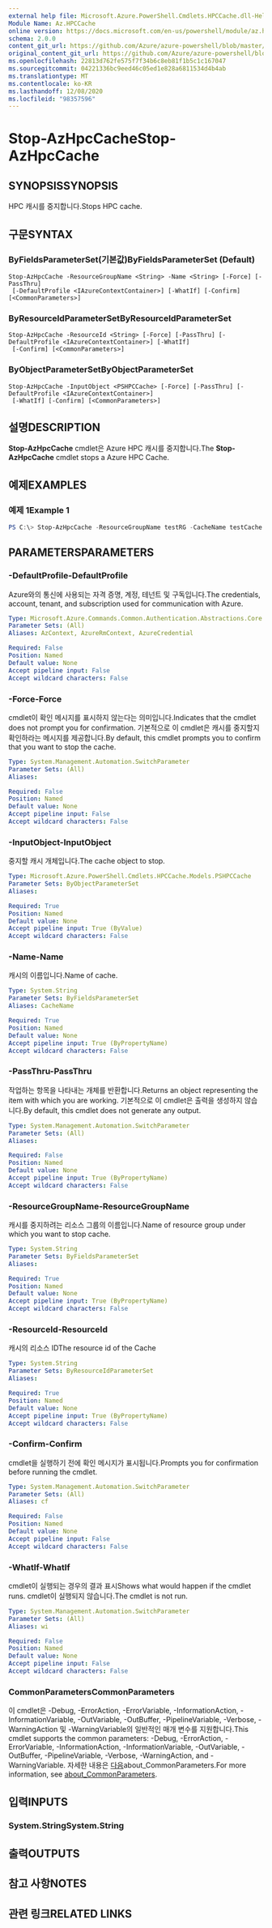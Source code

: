 ```yaml
---
external help file: Microsoft.Azure.PowerShell.Cmdlets.HPCCache.dll-Help.xml
Module Name: Az.HPCCache
online version: https://docs.microsoft.com/en-us/powershell/module/az.hpccache/stop-azhpccache
schema: 2.0.0
content_git_url: https://github.com/Azure/azure-powershell/blob/master/src/HPCCache/HPCCache/help/Stop-AzHpcCache.md
original_content_git_url: https://github.com/Azure/azure-powershell/blob/master/src/HPCCache/HPCCache/help/Stop-AzHpcCache.md
ms.openlocfilehash: 22813d762fe575f7f34b6c8eb81f1b5c1c167047
ms.sourcegitcommit: 04221336bc9eed46c05ed1e828a6811534d4b4ab
ms.translationtype: MT
ms.contentlocale: ko-KR
ms.lasthandoff: 12/08/2020
ms.locfileid: "98357596"
---
```

# <span data-ttu-id="87bdb-101">Stop-AzHpcCache</span><span class="sxs-lookup"><span data-stu-id="87bdb-101">Stop-AzHpcCache</span></span>

## <span data-ttu-id="87bdb-102">SYNOPSIS</span><span class="sxs-lookup"><span data-stu-id="87bdb-102">SYNOPSIS</span></span>
<span data-ttu-id="87bdb-103">HPC 캐시를 중지합니다.</span><span class="sxs-lookup"><span data-stu-id="87bdb-103">Stops HPC cache.</span></span>

## <span data-ttu-id="87bdb-104">구문</span><span class="sxs-lookup"><span data-stu-id="87bdb-104">SYNTAX</span></span>

### <span data-ttu-id="87bdb-105">ByFieldsParameterSet(기본값)</span><span class="sxs-lookup"><span data-stu-id="87bdb-105">ByFieldsParameterSet (Default)</span></span>
```
Stop-AzHpcCache -ResourceGroupName <String> -Name <String> [-Force] [-PassThru]
 [-DefaultProfile <IAzureContextContainer>] [-WhatIf] [-Confirm] [<CommonParameters>]
```

### <span data-ttu-id="87bdb-106">ByResourceIdParameterSet</span><span class="sxs-lookup"><span data-stu-id="87bdb-106">ByResourceIdParameterSet</span></span>
```
Stop-AzHpcCache -ResourceId <String> [-Force] [-PassThru] [-DefaultProfile <IAzureContextContainer>] [-WhatIf]
 [-Confirm] [<CommonParameters>]
```

### <span data-ttu-id="87bdb-107">ByObjectParameterSet</span><span class="sxs-lookup"><span data-stu-id="87bdb-107">ByObjectParameterSet</span></span>
```
Stop-AzHpcCache -InputObject <PSHPCCache> [-Force] [-PassThru] [-DefaultProfile <IAzureContextContainer>]
 [-WhatIf] [-Confirm] [<CommonParameters>]
```

## <span data-ttu-id="87bdb-108">설명</span><span class="sxs-lookup"><span data-stu-id="87bdb-108">DESCRIPTION</span></span>
<span data-ttu-id="87bdb-109">**Stop-AzHpcCache** cmdlet은 Azure HPC 캐시를 중지합니다.</span><span class="sxs-lookup"><span data-stu-id="87bdb-109">The **Stop-AzHpcCache** cmdlet stops a Azure HPC Cache.</span></span>

## <span data-ttu-id="87bdb-110">예제</span><span class="sxs-lookup"><span data-stu-id="87bdb-110">EXAMPLES</span></span>

### <span data-ttu-id="87bdb-111">예제 1</span><span class="sxs-lookup"><span data-stu-id="87bdb-111">Example 1</span></span>
```powershell
PS C:\> Stop-AzHpcCache -ResourceGroupName testRG -CacheName testCache
```

## <span data-ttu-id="87bdb-112">PARAMETERS</span><span class="sxs-lookup"><span data-stu-id="87bdb-112">PARAMETERS</span></span>

### <span data-ttu-id="87bdb-113">-DefaultProfile</span><span class="sxs-lookup"><span data-stu-id="87bdb-113">-DefaultProfile</span></span>
<span data-ttu-id="87bdb-114">Azure와의 통신에 사용되는 자격 증명, 계정, 테넌트 및 구독입니다.</span><span class="sxs-lookup"><span data-stu-id="87bdb-114">The credentials, account, tenant, and subscription used for communication with Azure.</span></span>

```yaml
Type: Microsoft.Azure.Commands.Common.Authentication.Abstractions.Core.IAzureContextContainer
Parameter Sets: (All)
Aliases: AzContext, AzureRmContext, AzureCredential

Required: False
Position: Named
Default value: None
Accept pipeline input: False
Accept wildcard characters: False
```

### <span data-ttu-id="87bdb-115">-Force</span><span class="sxs-lookup"><span data-stu-id="87bdb-115">-Force</span></span>
<span data-ttu-id="87bdb-116">cmdlet이 확인 메시지를 표시하지 않는다는 의미입니다.</span><span class="sxs-lookup"><span data-stu-id="87bdb-116">Indicates that the cmdlet does not prompt you for confirmation.</span></span> <span data-ttu-id="87bdb-117">기본적으로 이 cmdlet은 캐시를 중지할지 확인하라는 메시지를 제공합니다.</span><span class="sxs-lookup"><span data-stu-id="87bdb-117">By default, this cmdlet prompts you to confirm that you want to stop the cache.</span></span>

```yaml
Type: System.Management.Automation.SwitchParameter
Parameter Sets: (All)
Aliases:

Required: False
Position: Named
Default value: None
Accept pipeline input: False
Accept wildcard characters: False
```

### <span data-ttu-id="87bdb-118">-InputObject</span><span class="sxs-lookup"><span data-stu-id="87bdb-118">-InputObject</span></span>
<span data-ttu-id="87bdb-119">중지할 캐시 개체입니다.</span><span class="sxs-lookup"><span data-stu-id="87bdb-119">The cache object to stop.</span></span>

```yaml
Type: Microsoft.Azure.PowerShell.Cmdlets.HPCCache.Models.PSHPCCache
Parameter Sets: ByObjectParameterSet
Aliases:

Required: True
Position: Named
Default value: None
Accept pipeline input: True (ByValue)
Accept wildcard characters: False
```

### <span data-ttu-id="87bdb-120">-Name</span><span class="sxs-lookup"><span data-stu-id="87bdb-120">-Name</span></span>
<span data-ttu-id="87bdb-121">캐시의 이름입니다.</span><span class="sxs-lookup"><span data-stu-id="87bdb-121">Name of cache.</span></span>

```yaml
Type: System.String
Parameter Sets: ByFieldsParameterSet
Aliases: CacheName

Required: True
Position: Named
Default value: None
Accept pipeline input: True (ByPropertyName)
Accept wildcard characters: False
```

### <span data-ttu-id="87bdb-122">-PassThru</span><span class="sxs-lookup"><span data-stu-id="87bdb-122">-PassThru</span></span>
<span data-ttu-id="87bdb-123">작업하는 항목을 나타내는 개체를 반환합니다.</span><span class="sxs-lookup"><span data-stu-id="87bdb-123">Returns an object representing the item with which you are working.</span></span>
<span data-ttu-id="87bdb-124">기본적으로 이 cmdlet은 출력을 생성하지 않습니다.</span><span class="sxs-lookup"><span data-stu-id="87bdb-124">By default, this cmdlet does not generate any output.</span></span>

```yaml
Type: System.Management.Automation.SwitchParameter
Parameter Sets: (All)
Aliases:

Required: False
Position: Named
Default value: None
Accept pipeline input: True (ByPropertyName)
Accept wildcard characters: False
```

### <span data-ttu-id="87bdb-125">-ResourceGroupName</span><span class="sxs-lookup"><span data-stu-id="87bdb-125">-ResourceGroupName</span></span>
<span data-ttu-id="87bdb-126">캐시를 중지하려는 리소스 그룹의 이름입니다.</span><span class="sxs-lookup"><span data-stu-id="87bdb-126">Name of resource group under which you want to stop cache.</span></span>

```yaml
Type: System.String
Parameter Sets: ByFieldsParameterSet
Aliases:

Required: True
Position: Named
Default value: None
Accept pipeline input: True (ByPropertyName)
Accept wildcard characters: False
```

### <span data-ttu-id="87bdb-127">-ResourceId</span><span class="sxs-lookup"><span data-stu-id="87bdb-127">-ResourceId</span></span>
<span data-ttu-id="87bdb-128">캐시의 리소스 ID</span><span class="sxs-lookup"><span data-stu-id="87bdb-128">The resource id of the Cache</span></span>

```yaml
Type: System.String
Parameter Sets: ByResourceIdParameterSet
Aliases:

Required: True
Position: Named
Default value: None
Accept pipeline input: True (ByPropertyName)
Accept wildcard characters: False
```

### <span data-ttu-id="87bdb-129">-Confirm</span><span class="sxs-lookup"><span data-stu-id="87bdb-129">-Confirm</span></span>
<span data-ttu-id="87bdb-130">cmdlet을 실행하기 전에 확인 메시지가 표시됩니다.</span><span class="sxs-lookup"><span data-stu-id="87bdb-130">Prompts you for confirmation before running the cmdlet.</span></span>

```yaml
Type: System.Management.Automation.SwitchParameter
Parameter Sets: (All)
Aliases: cf

Required: False
Position: Named
Default value: None
Accept pipeline input: False
Accept wildcard characters: False
```

### <span data-ttu-id="87bdb-131">-WhatIf</span><span class="sxs-lookup"><span data-stu-id="87bdb-131">-WhatIf</span></span>
<span data-ttu-id="87bdb-132">cmdlet이 실행되는 경우의 결과 표시</span><span class="sxs-lookup"><span data-stu-id="87bdb-132">Shows what would happen if the cmdlet runs.</span></span> <span data-ttu-id="87bdb-133">cmdlet이 실행되지 않습니다.</span><span class="sxs-lookup"><span data-stu-id="87bdb-133">The cmdlet is not run.</span></span>

```yaml
Type: System.Management.Automation.SwitchParameter
Parameter Sets: (All)
Aliases: wi

Required: False
Position: Named
Default value: None
Accept pipeline input: False
Accept wildcard characters: False
```

### <span data-ttu-id="87bdb-134">CommonParameters</span><span class="sxs-lookup"><span data-stu-id="87bdb-134">CommonParameters</span></span>
<span data-ttu-id="87bdb-135">이 cmdlet은 -Debug, -ErrorAction, -ErrorVariable, -InformationAction, -InformationVariable, -OutVariable, -OutBuffer, -PipelineVariable, -Verbose, -WarningAction 및 -WarningVariable의 일반적인 매개 변수를 지원합니다.</span><span class="sxs-lookup"><span data-stu-id="87bdb-135">This cmdlet supports the common parameters: -Debug, -ErrorAction, -ErrorVariable, -InformationAction, -InformationVariable, -OutVariable, -OutBuffer, -PipelineVariable, -Verbose, -WarningAction, and -WarningVariable.</span></span> <span data-ttu-id="87bdb-136">자세한 내용은 [다음](http://go.microsoft.com/fwlink/?LinkID=113216)about_CommonParameters.</span><span class="sxs-lookup"><span data-stu-id="87bdb-136">For more information, see [about_CommonParameters](http://go.microsoft.com/fwlink/?LinkID=113216).</span></span>

## <span data-ttu-id="87bdb-137">입력</span><span class="sxs-lookup"><span data-stu-id="87bdb-137">INPUTS</span></span>

### <span data-ttu-id="87bdb-138">System.String</span><span class="sxs-lookup"><span data-stu-id="87bdb-138">System.String</span></span>

## <span data-ttu-id="87bdb-139">출력</span><span class="sxs-lookup"><span data-stu-id="87bdb-139">OUTPUTS</span></span>

## <span data-ttu-id="87bdb-140">참고 사항</span><span class="sxs-lookup"><span data-stu-id="87bdb-140">NOTES</span></span>

## <span data-ttu-id="87bdb-141">관련 링크</span><span class="sxs-lookup"><span data-stu-id="87bdb-141">RELATED LINKS</span></span>
